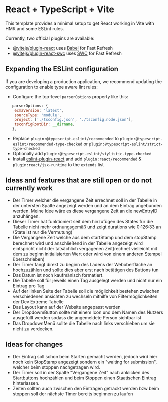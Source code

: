 # React + TypeScript + Vite

This template provides a minimal setup to get React working in Vite with HMR and some ESLint rules.

Currently, two official plugins are available:

- [@vitejs/plugin-react](https://github.com/vitejs/vite-plugin-react/blob/main/packages/plugin-react/README.md) uses [Babel](https://babeljs.io/) for Fast Refresh
- [@vitejs/plugin-react-swc](https://github.com/vitejs/vite-plugin-react-swc) uses [SWC](https://swc.rs/) for Fast Refresh

## Expanding the ESLint configuration

If you are developing a production application, we recommend updating the configuration to enable type aware lint rules:

- Configure the top-level `parserOptions` property like this:

```js
   parserOptions: {
    ecmaVersion: 'latest',
    sourceType: 'module',
    project: ['./tsconfig.json', './tsconfig.node.json'],
    tsconfigRootDir: __dirname,
   },
```

- Replace `plugin:@typescript-eslint/recommended` to `plugin:@typescript-eslint/recommended-type-checked` or `plugin:@typescript-eslint/strict-type-checked`
- Optionally add `plugin:@typescript-eslint/stylistic-type-checked`
- Install [eslint-plugin-react](https://github.com/jsx-eslint/eslint-plugin-react) and add `plugin:react/recommended` & `plugin:react/jsx-runtime` to the `extends` list


## Ideas and features that are still open or do not currently work

- Der Timer welcher die vergangene Zeit errechnet soll in der Tabelle in der untersten Spalte angezeigt werden und an dem Eintrag angebunden werden. Meine Idee wäre es diese vergangene Zeit an die newEntryID anzuhängen.
- Dieser Timer hat funktioniert seit dem hinzufügen des States für die Tabelle nicht mehr ordnungsgemäß und zeigt durations wie 0:126:33 an (State ist nur die Vermutung)
- Die Vergangene Zeit welche aus dem startStamp und dem stopStamp berechnet wird und anschließend in der Tabelle angezeigt wird eintspricht nicht der tatsächlich vergagenen Zeit(rechnet vielleicht mit dem zu beginn initialisierten Wert oder wird von einem anderen Stempel überschrieben)
- Der Timer fängt direkt zu beginn des Ladens der Weboberfläche an hochzuzählen und sollte dies aber erst nach betätigen des Buttons tun
- Das Datum ist noch kaufmänisch formatiert.
- Die Tabelle soll für jeweils einen Tag ausgelegt werden und nicht nur ein Eintrag pro Tag
- Auf der linken Seite der Tabelle soll die möglichkeit bestehen zwischen verschiedenen ansichten zu wechseln mithilfe von Filtermöglichkeiten der Dev Extreme Tabelle
- Das Layout kann auf der Website angepasst werden
- Der DropdowmButton sollte mit einem Icon und dem Namen des Nutzers ausgefüllt werden sodass die angemeldete Person sichtbar ist
- Das DropdownMenü sollte die Tabelle nach links verschieben um sie nicht zu verdecken.

## Ideas for changes
- Der Eintrag soll schon beim Starten gemacht werden, jedoch wird hier noch kein StopStamp angezeigt sondern ein "waiting for submission", welcher beim stoppen nachgetragen wird. 
- Der Timer soll in der Spalte "Vergangene Zeit" nach anklicken des Startbuttons hochzählen und beim Stoppen einen Staatischen Eintrag hinterlassen. 
- Zeiten sollten auch zwischen den Einträgen getrackt werden bzw beim stoppen soll der nächste Timer bereits beginnen zu laufen
   